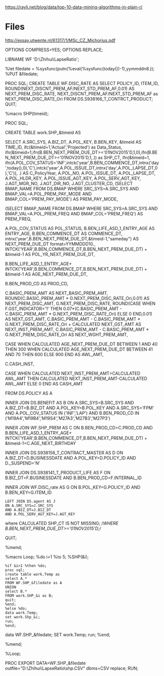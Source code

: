 
https://rayli.net/blog/data/top-10-data-mining-algorithms-in-plain-r/  


# Files

http://essay.utwente.nl/61317/1/MSc_CZ_Michorius.pdf 

OPTIONS COMPRESS=YES;
OPTIONS REPLACE;

LIBNAME WF 'D:\Zhihui\LapseRatio';

%let filedate = %sysfunc(putn(%eval(%sysfunc(today())-1),yymmddn8.));
%PUT &filedate;

PROC SQL;
CREATE TABLE WF.DISC_RATE AS
SELECT
POLICY_ID,
ITEM_ID,
ROUND(NEXT_DISCNT_PREM_AF/NEXT_STD_PREM_AF,0.01) AS NEXT_PREM_DISC_RATE,
NEXT_DISCNT_PREM_AF/NEXT_STD_PREM_AF as NEXT_PREM_DISC_RATE_Ori
FROM DS.S938166_T_CONTRCT_PRODUCT;
QUIT;

%macro SHP(timeid);

PROC SQL;

CREATE TABLE work.SHP_&timeid AS

SELECT 
A.SRC_SYS,
A.BIZ_DT,
A.POL_KEY,
B.BEN_KEY,
&timeid AS TIME_ID,
ifc(&timeid=1,'Actual','Projected') as Data_Status,
ifn(&timeid=1,ifn(B.BEN_NEXT_PREM_DUE_DT>='01NOV2015'D,1,0),ifn(B.BEN_NEXT_PREM_DUE_DT>='01NOV2015'D,1,.)) as SHP_CT,
ifn(&timeid=1,
	ifn(A.POL_COV_STATUS='INF',intck('year',B.BEN_COMMENCE_DT,intnx('day',today(),0),'C'),intck('year',A.POL_ISSUE_DT,intnx('day',A.POL_LAPSE_DT,0),'C')),
	.) AS C_PolicyYear,
A.POL_NO,
A.POL_ISSUE_DT,
A.POL_LAPSE_DT,
A.POL_HLDR_KEY,
A.POL_ISSUE_AGT_KEY,
A.POL_SERV_AGT_KEY,
	J.AGT_MGR_NO,
	J.AGT_DIR_NO,
	J.AGT_CLUSTER_CD,
(SELECT BMAP_NAME
FROM DS.BMAP
WHERE SRC_SYS=A.SRC_SYS
AND BMAP_VAL=A.POL_PREM_PAY_MODE
AND BMAP_COL='PREM_PAY_MODE') AS PREM_PAY_MODE,

(SELECT BMAP_NAME
FROM DS.BMAP
WHERE SRC_SYS=A.SRC_SYS
AND BMAP_VAL=A.POL_PREM_FREQ
AND BMAP_COL='PREM_FREQ') AS PREM_FREQ,

A.POL_COV_STATUS AS POL_STATUS,
B.BEN_LIFE_ASD_1_ENTRY_AGE AS ENTRY_AGE,
B.BEN_COMMENCE_DT AS COMMENCE_DT,
intnx('year',B.BEN_NEXT_PREM_DUE_DT,&timeid-1,"sameday") AS NEXT_PREM_DUE_DT format=YYMMDDD10.,
INTCK('YEAR',B.BEN_COMMENCE_DT,B.BEN_NEXT_PREM_DUE_DT) + &timeid-1  AS POL_YR_NEXT_PREM_DUE_DT,

B.BEN_LIFE_ASD_1_ENTRY_AGE+
INTCK('YEAR',B.BEN_COMMENCE_DT,B.BEN_NEXT_PREM_DUE_DT) + &timeid-1 AS AGE_NEXT_PREM_DUE_DT,

B.BEN_PROD_CD AS PROD_CD,

C.BASIC_PREM_AMT AS NEXT_BASIC_PREM_AMT,
ROUND(C.BASIC_PREM_AMT * G.NEXT_PREM_DISC_RATE_Ori,0.01) AS NEXT_PREM_DISC_AMT,
G.NEXT_PREM_DISC_RATE,
ROUND(CASE WHEN F.GST_INDICATOR='1' THEN 0.07*(C.BASIC_PREM_AMT - C.BASIC_PREM_AMT * G.NEXT_PREM_DISC_RATE_Ori) 
	ELSE 0 END,0.01) AS NEXT_GST_AMT,
C.BASIC_PREM_AMT - C.BASIC_PREM_AMT * G.NEXT_PREM_DISC_RATE_Ori + CALCULATED NEXT_GST_AMT AS NEXT_INST_PREM_AMT,
C.BASIC_PREM_AMT - C.BASIC_PREM_AMT * G.NEXT_PREM_DISC_RATE_Ori AS NEXT_WGHT_PREM_AMT,

CASE 
  WHEN CALCULATED AGE_NEXT_PREM_DUE_DT BETWEEN 1 AND 40 THEN 300
  WHEN CALCULATED AGE_NEXT_PREM_DUE_DT BETWEEN 41 AND 70 THEN 600
  ELSE 900
END AS AWL_AMT,

C.CASH_INST,

CASE
  WHEN CALCULATED NEXT_INST_PREM_AMT>CALCULATED AWL_AMT THEN CALCULATED NEXT_INST_PREM_AMT-CALCULATED AWL_AMT
  ELSE 0
END AS CASH_AMT

FROM DS.POLICY AS A

INNER JOIN DS.BENEFIT AS B
ON A.SRC_SYS=B.SRC_SYS
AND A.BIZ_DT=B.BIZ_DT
AND A.POL_KEY=B.POL_KEY
AND A.SRC_SYS='FPM'
AND A.POL_COV_STATUS IN ('INF','LAP')
AND B.BEN_PROD_CD IN ('M19A4','M19B4','M19S4','M27A3','M27B3','M27P3')

INNER JOIN WF.SHP_PREM AS C
ON B.BEN_PROD_CD=C.PROD_CD
AND B.BEN_LIFE_ASD_1_ENTRY_AGE+
INTCK('YEAR',B.BEN_COMMENCE_DT,B.BEN_NEXT_PREM_DUE_DT) + &timeid-1=C.AGE_NEXT_BIRTHDAY

INNER JOIN DS.S938156_T_CONTRACT_MASTER AS D
ON A.BIZ_DT=D.BUSINESSDATE
AND A.POL_KEY=D.POLICY_ID
AND D._SUSPEND='N'

INNER JOIN DS.S938141_T_PRODUCT_LIFE AS F
ON B.BIZ_DT=F.BUSINESSDATE
AND B.BEN_PROD_CD=F.INTERNAL_ID

INNER JOIN WF.DISC_rate AS G
ON B.POL_KEY=G.POLICY_ID
AND B.BEN_KEY=G.ITEM_ID

	LEFT JOIN DS.agent AS J
	ON A.SRC_SYS=J.SRC_SYS
	AND A.BIZ_DT=J.BIZ_DT
	AND A.POL_SERV_AGT_KEY=J.AGT_KEY

where CALCULATED SHP_CT IS NOT MISSING;
/*WHERE B.BEN_NEXT_PREM_DUE_DT>='01NOV2015'D;*/

QUIT;

%mend;

%macro Loop;
%do i=1 %to 5;
%SHP(&i);

    %if &i>1 %then %do;
    proc sql;
    create table work.Temp as
    select A.*
	FROM WF.SHP_&filedate as A
	UNION
	select B.*
    FROM work.SHP_&i as B;
    quit;
    %end;
    %else %do;
    data work.Temp;
    set work.Shp_&i;
    run;
    %end;

data WF.SHP_&filedate;
SET work.Temp;
run;
%end;

%mend;

%Loop;

 
PROC EXPORT DATA=WF.SHP_&filedate
   outfile="D:\Zhihui\LapseRatio\shp.CSV"
   dbms=CSV
   replace;
RUN;

